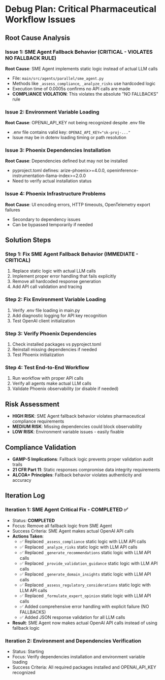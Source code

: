 # Debug Plan: Critical Pharmaceutical Workflow Issues

## Root Cause Analysis

### Issue 1: SME Agent Fallback Behavior (CRITICAL - VIOLATES NO FALLBACK RULE)
**Root Cause**: SME Agent implements static logic instead of actual LLM calls
- File: `main/src/agents/parallel/sme_agent.py`
- Methods like `_assess_compliance`, `_analyze_risks` use hardcoded logic
- Execution time of 0.0005s confirms no API calls are made
- **COMPLIANCE VIOLATION**: This violates the absolute "NO FALLBACKS" rule

### Issue 2: Environment Variable Loading
**Root Cause**: OPENAI_API_KEY not being recognized despite .env file
- .env file contains valid key: `OPENAI_API_KEY="sk-proj-..."`
- Issue may be in dotenv loading timing or path resolution

### Issue 3: Phoenix Dependencies Installation
**Root Cause**: Dependencies defined but may not be installed
- pyproject.toml defines: arize-phoenix>=4.0.0, openinference-instrumentation-llama-index>=2.0.0
- Need to verify actual installation status

### Issue 4: Phoenix Infrastructure Problems
**Root Cause**: UI encoding errors, HTTP timeouts, OpenTelemetry export failures
- Secondary to dependency issues
- Can be bypassed temporarily if needed

## Solution Steps

### Step 1: Fix SME Agent Fallback Behavior (IMMEDIATE - CRITICAL)
1. Replace static logic with actual LLM calls
2. Implement proper error handling that fails explicitly
3. Remove all hardcoded response generation
4. Add API call validation and tracing

### Step 2: Fix Environment Variable Loading 
1. Verify .env file loading in main.py
2. Add diagnostic logging for API key recognition
3. Test OpenAI client initialization

### Step 3: Verify Phoenix Dependencies
1. Check installed packages vs pyproject.toml
2. Reinstall missing dependencies if needed
3. Test Phoenix initialization

### Step 4: Test End-to-End Workflow
1. Run workflow with proper API calls
2. Verify all agents make actual LLM calls
3. Validate Phoenix observability (or disable if needed)

## Risk Assessment
- **HIGH RISK**: SME Agent fallback behavior violates pharmaceutical compliance requirements
- **MEDIUM RISK**: Missing dependencies could block observability
- **LOW RISK**: Environment variable issues - easily fixable

## Compliance Validation
- **GAMP-5 Implications**: Fallback logic prevents proper validation audit trails
- **21 CFR Part 11**: Static responses compromise data integrity requirements
- **ALCOA+ Principles**: Fallback behavior violates authenticity and accuracy

## Iteration Log
### Iteration 1: SME Agent Critical Fix - COMPLETED ✅
- Status: **COMPLETED**
- Focus: Remove all fallback logic from SME Agent
- Success Criteria: SME Agent makes actual OpenAI API calls
- **Actions Taken**:
  - ✅ Replaced `_assess_compliance` static logic with LLM API calls
  - ✅ Replaced `_analyze_risks` static logic with LLM API calls  
  - ✅ Replaced `_generate_recommendations` static logic with LLM API calls
  - ✅ Replaced `_provide_validation_guidance` static logic with LLM API calls
  - ✅ Replaced `_generate_domain_insights` static logic with LLM API calls
  - ✅ Replaced `_assess_regulatory_considerations` static logic with LLM API calls
  - ✅ Replaced `_formulate_expert_opinion` static logic with LLM API calls
  - ✅ Added comprehensive error handling with explicit failure (NO FALLBACKS)
  - ✅ Added JSON response validation for all LLM calls
- **Result**: SME Agent now makes actual OpenAI API calls instead of using fallback logic

### Iteration 2: Environment and Dependencies Verification
- Status: Starting
- Focus: Verify dependencies installation and environment variable loading
- Success Criteria: All required packages installed and OPENAI_API_KEY recognized